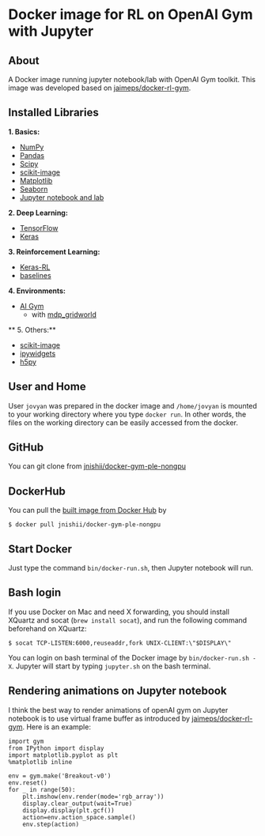 # Docker image for RL on OpenAI Gym with Jupyter
 
## About

A Docker image running jupyter notebook/lab with OpenAI Gym toolkit. 
This image was developed based on [jaimeps/docker-rl-gym](https://github.com/jaimeps/docker-rl-gym).

## Installed Libraries

**1. Basics:** 
- [NumPy](http://www.numpy.org/)
- [Pandas](http://pandas.pydata.org/)
- [Scipy](https://www.scipy.org/)
- [scikit-image](https://scikit-image.org/)
- [Matplotlib](http://matplotlib.org/)
- [Seaborn](https://seaborn.pydata.org/)
- [Jupyter notebook and lab](http://jupyter.org/)

**2. Deep Learning:** 
- [TensorFlow](https://www.tensorflow.org/)
- [Keras](http://keras.io/)

**3. Reinforcement Learning:**
- [Keras-RL](https://keras-rl.readthedocs.io/en/latest/)
- [baselines](https://github.com/openai/baselines)
<!-- - [TensorForce](https://github.com/reinforceio/tensorforce) -->

**4. Environments:**
- [AI Gym](https://github.com/openai/gym)
	- with [mdp_gridworld](https://github.com/IRLL/reinforcement_learning_class)
<!-- - [PyGame Learning Environment](http://pygame-learning-environment.readthedocs.io/) -->

** 5. Others:** 
- [scikit-image](https://scikit-image.org/)
- [ipywidgets](https://ipywidgets.readthedocs.io/en/stable/index.html)
- [h5py](http://www.h5py.org/)

## User and Home

User `jovyan` was prepared in the docker image and `/home/jovyan` is mounted to your working directory where you type `docker run`. In other words, the files on the working directory can be easily accessed from the docker.


## GitHub

You can git clone from [jnishii/docker-gym-ple-nongpu](https://github.com/jnishii/docker-gym-ple-nongpu)

## DockerHub

You can pull the [built image from Docker Hub](https://hub.docker.com/r/jnishii/docker-gym-ple-nongpu/) by 

```
$ docker pull jnishii/docker-gym-ple-nongpu
```

## Start Docker

Just type the command `bin/docker-run.sh`, then Jupyter notebook will run.


## Bash login

If you use Docker on Mac and need X forwarding, you should install XQuartz and socat (`brew install socat`), and run the following command beforehand on XQuartz:

```
$ socat TCP-LISTEN:6000,reuseaddr,fork UNIX-CLIENT:\"$DISPLAY\"
```

You can login on bash terminal of the Docker image by `bin/docker-run.sh -X`.
Jupyter will start by typing `jupyter.sh` on the bash terminal.


## Rendering animations on Jupyter notebook

I think the best way to render animations of openAI gym on Jupyter notebook is to use virtual frame buffer as introduced by [jaimeps/docker-rl-gym](https://github.com/jaimeps/docker-rl-gym). Here is an example:

```
import gym
from IPython import display
import matplotlib.pyplot as plt
%matplotlib inline

env = gym.make('Breakout-v0')
env.reset()
for _ in range(50):
    plt.imshow(env.render(mode='rgb_array'))
    display.clear_output(wait=True)
    display.display(plt.gcf())
    action=env.action_space.sample()
    env.step(action)
```


